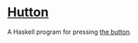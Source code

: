 # [Hutton][]

A Haskell program for pressing [the button][].

[hutton]: https://github.com/tfausak/hutton
[the button]: https://www.reddit.com/r/thebutton
